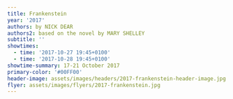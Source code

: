 ```yaml
---
title: Frankenstein
year: '2017'
authors: by NICK DEAR
authors2: based on the novel by MARY SHELLEY
subtitle: ''
showtimes:
  - time: '2017-10-27 19:45+0100'
  - time: '2017-10-28 19:45+0100'
showtime-summary: 17-21 October 2017
primary-color: '#00FF00'
header-image: assets/images/headers/2017-frankenstein-header-image.jpg
flyer: assets/images/flyers/2017-frankenstein.jpg
---
```


